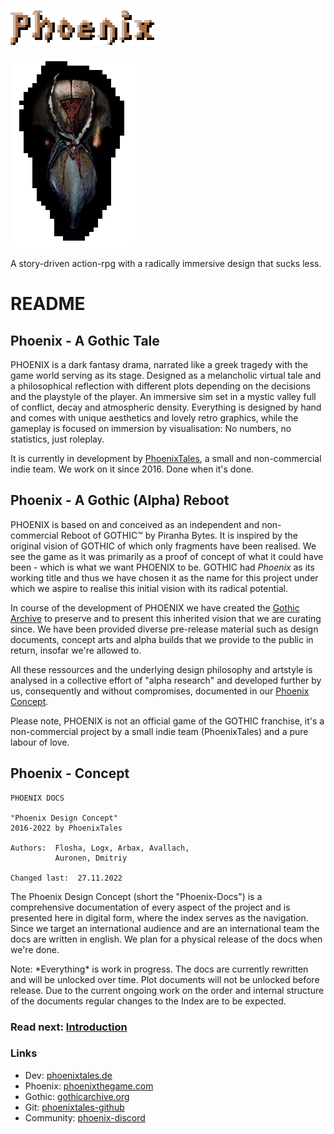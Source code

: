 ![Phoenix Logo](/_img/phoenix-ingame-rust2.png)

![Phoenix Mask](/_img/phnx-mask-v02-retro.png)


<p class="suptext">A story-driven action-rpg with a 
radically immersive design that sucks less.</p>


# README

## Phoenix - A Gothic Tale

PHOENIX is a dark fantasy drama, narrated like a greek tragedy with the game world serving as its stage. Designed as a melancholic virtual tale and a philosophical reflection with different plots depending on the decisions and the playstyle of the player. An immersive sim set in a mystic valley full of conflict, decay and atmospheric density. Everything is designed by hand and comes with unique aesthetics and lovely retro graphics, while the gameplay is focused on immersion by visualisation: No numbers, no statistics, just roleplay.

It is currently in development by [PhoenixTales](https://phoenixtales.de), a small and non-commercial indie team. We work on it since 2016. Done when it's done. 


## Phoenix - A Gothic (Alpha) Reboot

PHOENIX is based on and conceived as an independent and non-commercial Reboot of GOTHIC&trade; by Piranha Bytes. It is inspired by the original vision of GOTHIC of which only fragments have been realised. We see the game as it was primarily as a proof of concept of what it could have been - which is what we want PHOENIX to be. GOTHIC had *Phoenix* as its working title and thus we have chosen it as the name for this project under which we aspire to realise this initial vision with its radical potential.  

In course of the development of PHOENIX we have created the [Gothic Archive](https://gothicarchive.org) to preserve and to present this inherited vision that we are curating since. We have been provided diverse pre-release material such as design documents, concept arts and alpha builds that we provide to the public in return, insofar we're allowed to.  

All these ressources and the underlying design philosophy and artstyle is analysed in a collective effort of "alpha research" and developed further by us, consequently and without compromises, documented in our [Phoenix Concept]().  

<p class="subtext">Please note, PHOENIX is not an official game of the GOTHIC franchise, it's a non-commercial project by a small indie team (PhoenixTales) and a pure labour of love.</p>


## Phoenix - Concept

```  
PHOENIX DOCS

"Phoenix Design Concept"
2016-2022 by PhoenixTales

Authors:  Flosha, Logx, Arbax, Avallach,
          Auronen, Dmitriy

Changed last:  27.11.2022
```  

The Phoenix Design Concept (short the "Phoenix-Docs") is a comprehensive documentation of every aspect of the project and is presented here in digital form, where the index serves as the navigation. Since we target an international audience and are an international team the docs are written in english. We plan for a physical release of the docs when we're done.  

<p class="subtext">Note: *Everything* is work in progress. The docs are currently rewritten and will be unlocked over time. Plot documents will not be unlocked before release. Due to the current ongoing work on the order and internal structure of the documents regular changes to the Index are to be expected.</p>


### Read next: [Introduction](/vision/introduction.md)


### Links

* Dev: [phoenixtales.de](https://phoenixtales.de)
* Phoenix: [phoenixthegame.com](https://phoenixthegame.com)
* Gothic: [gothicarchive.org](https://gothicarchive.org)
* Git: [phoenixtales-github](https://github.com/PhoenixTales)
* Community: [phoenix-discord](https://discord.gg/CK4VAR7fpH)

